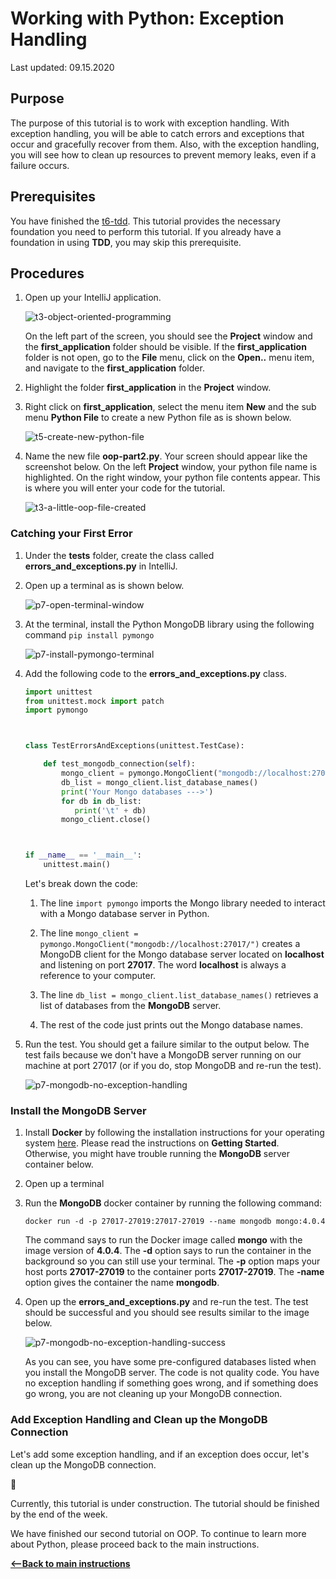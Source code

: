 # Working with Python:  Exception Handling

Last updated: 09.15.2020

## Purpose

The purpose of this tutorial is to work with exception handling.  With exception handling,
you will be able to catch errors and exceptions that occur and gracefully recover from them.
Also, with the exception handling, you will see how to clean up resources to prevent
memory leaks, even if a failure occurs.

## Prerequisites

You have finished the [t6-tdd](../t6-tdd/readme.md).  This tutorial provides the necessary foundation
you need to perform this tutorial.  If you already have a foundation
in using **TDD**, you may skip this prerequisite.


## Procedures

1. Open up your IntelliJ application. 

    ![t3-object-oriented-programming](../images/t7-open-intellij.png)

    On the left part of the screen, you should see the **Project** window and the **first_application**
    folder should be visible. If the **first_application** folder is not open, go to the **File** menu,
    click on the **Open..** menu item, and navigate to the **first_application** folder.

1. Highlight the folder **first_application** in the **Project** window.
1. Right click on **first_application**, select the menu item **New** and the sub menu **Python File** to
create a new Python file as is shown below.

    ![t5-create-new-python-file](../images/p7-create-python-file-in-intellij.png)

1. Name the new file **oop-part2.py**.  Your screen should appear like the screenshot below.
   On the left **Project** window, your python file name is highlighted.  On the right window, your python file
   contents appear.  This is where you will enter your code for the tutorial.

    ![t3-a-little-oop-file-created](../images/t5-create-python-file-oop-part2.png)


### Catching your First Error

1. Under the **tests** folder, create the class called **errors_and_exceptions.py** in IntelliJ.
1. Open up a terminal as is shown below.

    ![p7-open-terminal-window](../images/p7-open-terminal-window.png)
    
1. At the terminal, install the Python MongoDB library using the following command `pip install pymongo`

    ![p7-install-pymongo-terminal](../images/p7-install-pymongo-terminal.png)

1. Add the following code to the **errors_and_exceptions.py** class.

    ```python
    import unittest
    from unittest.mock import patch
    import pymongo
    
    
    
    class TestErrorsAndExceptions(unittest.TestCase):
    
        def test_mongodb_connection(self):  
            mongo_client = pymongo.MongoClient("mongodb://localhost:27017/")
            db_list = mongo_client.list_database_names()
            print('Your Mongo databases --->')
            for db in db_list:
               print('\t' + db)
            mongo_client.close()
    
    
    
    if __name__ == '__main__':
        unittest.main()
   ```

   Let's break down the code:
   
   1. The line `import pymongo` imports the Mongo library needed to interact with a Mongo database server
      in Python.
   
   1. The line `mongo_client = pymongo.MongoClient("mongodb://localhost:27017/")` creates a MongoDB
      client for the Mongo database server located on **localhost** and listening on port **27017**.
      The word **localhost** is always a reference to your computer.
      
   1. The line `db_list = mongo_client.list_database_names()` retrieves a list of databases from
      the **MongoDB** server.
      
   1. The rest of the code just prints out the Mongo database names.

1. Run the test.  You should get a failure similar to the output below.  The test fails because we don't
   have a MongoDB server running on our machine at port 27017 (or if you do, stop MongoDB and re-run the test).

    ![p7-mongodb-no-exception-handling](../images/p7-mongodb-no-exception-handling.png)
    

### Install the MongoDB Server

1. Install **Docker** by following the installation instructions for your operating system
   [here](https://docs.docker.com/get-docker/).  Please read the instructions on **Getting Started**.
   Otherwise, you might have trouble running the **MongoDB** server container below.
   
1. Open up a terminal

1. Run the **MongoDB** docker container by running the following command:

    `docker run -d -p 27017-27019:27017-27019 --name mongodb mongo:4.0.4`
      
      The command says to run the Docker image called **mongo** with the image version of
      **4.0.4**.  The **-d** option says to run the container in the background so 
      you can still use your terminal.  The **-p** option maps your host ports
      **27017-27019** to the container ports **27017-27019**.  The **-name** option
      gives the container the name **mongodb**.
      
1. Open up the **errors_and_exceptions.py** and re-run the test.  The test should be successful and
   you should see results similar to the image below.
   
    ![p7-mongodb-no-exception-handling-success](../images/p7-mongodb-no-exception-handling-success.png)
    
    As you can see, you have some pre-configured databases listed when you install the MongoDB server.  The
    code is not quality code.  You have no exception handling if something goes wrong, and if something does
    go wrong, you are not cleaning up your MongoDB connection.
    
###  Add Exception Handling and Clean up the MongoDB Connection

Let's add some exception handling, and if an exception does occur, let's clean up the MongoDB connection.

     
:construction:

Currently, this tutorial is under construction.  The tutorial should be finished by the end of the week.


We have finished our second tutorial on OOP.  To continue to learn more about Python, 
please proceed back to the main instructions.


[**<--Back to main instructions**](../readme.md)
